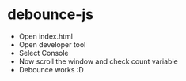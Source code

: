 # debounce-js

- Open index.html
- Open developer tool
- Select Console
- Now scroll the window and check count variable
- Debounce works :D
